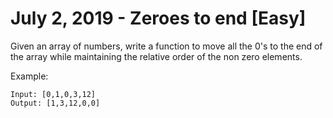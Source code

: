 # July 2, 2019 - Zeroes to end [Easy]

Given an array of numbers, write a function to move all the 0's to the end 
of the array while maintaining the relative order of the non zero elements.

Example:
```
Input: [0,1,0,3,12]
Output: [1,3,12,0,0]
```